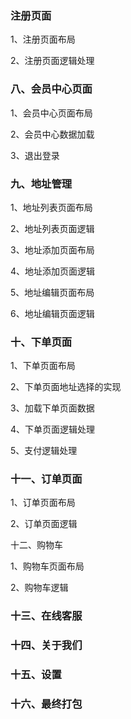 ### 注册页面

1、注册页面布局

2、注册页面逻辑处理























































### 八、会员中心页面

1、会员中心页面布局

2、会员中心数据加载

3、退出登录

### 九、地址管理

1、地址列表页面布局

2、地址列表页面逻辑

3、地址添加页面布局

4、地址添加页面逻辑

5、地址编辑页面布局

6、地址编辑页面逻辑

### 十、下单页面

1、下单页面布局

2、下单页面地址选择的实现

3、加载下单页面数据

4、下单页面逻辑处理

5、支付逻辑处理

### 十一、订单页面

1、订单页面布局

2、订单页面逻辑

十二、购物车

1、购物车页面布局

2、购物车逻辑

### 十三、在线客服

### 十四、关于我们

### 十五、设置

### 十六、最终打包